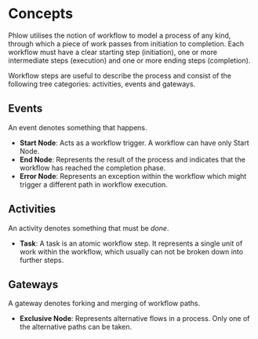 # Concepts
Phlow utilises the notion of workflow to model a process of any kind, through which a piece of work passes from initiation to completion. Each workflow must have a clear starting step (initiation), one or more intermediate steps (execution) and one or more ending steps (completion).

Workflow steps are useful to describe the process and consist of the following tree categories: activities, events and gateways.  

## Events
An event denotes something that happens. 

* **Start Node**: Acts as a workflow trigger. A workflow can have only Start Node.
* **End Node**: Represents the result of the process and indicates that the workflow has reached the completion phase.  
* **Error Node**: Represents an exception within the workflow which might trigger a different path in workflow execution.

## Activities
An activity denotes something that must be _done_.

* **Task**: A task is an atomic workflow step. It represents a single unit of work within the workflow, which usually can not be broken down into further steps.

## Gateways
A gateway denotes forking and merging of workflow paths. 

* **Exclusive Node**: Represents alternative flows in a process. Only one of the alternative paths can be taken.
